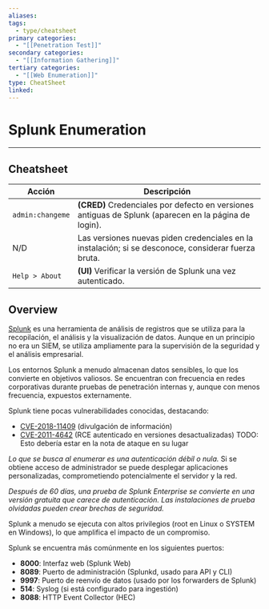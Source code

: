 ```yaml
---
aliases:
tags:
  - type/cheatsheet
primary categories:
  - "[[Penetration Test]]"
secondary categories:
  - "[[Information Gathering]]"
tertiary categories:
  - "[[Web Enumeration]]"
type: CheatSheet
linked:
---
```

# Splunk Enumeration

***

## Cheatsheet

| **Acción**       | **Descripción**                                                                                       |
| ---------------- | ----------------------------------------------------------------------------------------------------- |
| `admin:changeme` | **(CRED)** Credenciales por defecto en versiones antiguas de Splunk (aparecen en la página de login). |
| N/D              | Las versiones nuevas piden credenciales en la instalación; si se desconoce, considerar fuerza bruta.  |
| `Help > About`   | **(UI)** Verificar la versión de Splunk una vez autenticado.                                          |

## Overview

[Splunk](https://www.splunk.com/) es una herramienta de análisis de registros que se utiliza para la recopilación, el análisis y la visualización de datos. Aunque en un principio no era un SIEM, se utiliza ampliamente para la supervisión de la seguridad y el análisis empresarial.

Los entornos Splunk a menudo almacenan datos sensibles, lo que los convierte en objetivos valiosos. Se encuentran con frecuencia en redes corporativas durante pruebas de penetración internas y, aunque con menos frecuencia, expuestos externamente.

Splunk tiene pocas vulnerabilidades conocidas, destacando:
- [ CVE-2018-11409](https://nvd.nist.gov/vuln/detail/cve-2018-11409) (divulgación de información)
- [CVE-2011-4642](https://nvd.nist.gov/vuln/detail/CVE-2011-4642) (RCE autenticado en versiones desactualizadas) TODO: Esto debería estar en la nota de ataque en su lugar

*Lo que se busca al enumerar es una autenticación débil o nula.* Si se obtiene acceso de administrador se puede desplegar aplicaciones personalizadas, comprometiendo potencialmente el servidor y la red.

*Después de 60 días, una prueba de Splunk Enterprise se convierte en una versión gratuita que carece de autenticación. Las instalaciones de prueba olvidadas pueden crear brechas de seguridad.*

Splunk a menudo se ejecuta con altos privilegios (root en Linux o SYSTEM en Windows), lo que amplifica el impacto de un compromiso.

Splunk se encuentra más comúnmente en los siguientes puertos:
- **8000**: Interfaz web (Splunk Web)
- **8089**: Puerto de administración (Splunkd, usado para API y CLI)
- **9997**: Puerto de reenvío de datos (usado por los forwarders de Splunk)
- **514**: Syslog (si está configurado para ingestión)
- **8088**: HTTP Event Collector (HEC)
